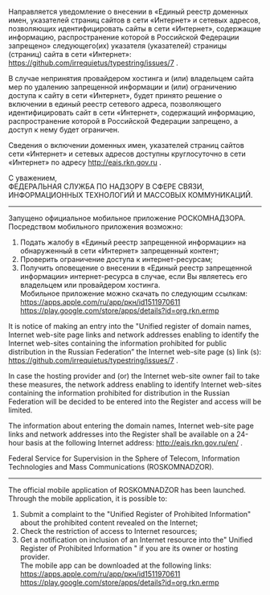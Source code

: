 Направляется уведомление о внесении в «Единый реестр доменных имен, указателей страниц сайтов в сети «Интернет» и сетевых адресов, позволяющих идентифицировать сайты в сети «Интернет», содержащие информацию, распространение которой в Российской Федерации запрещено» следующего(их) указателя (указателей) страницы (страниц) сайта в сети «Интернет»: https://github.com/irrequietus/typestring/issues/7 .

В случае непринятия провайдером хостинга и (или) владельцем сайта мер по удалению запрещенной информации и (или) ограничению доступа к сайту в сети «Интернет», будет принято решение о включении в единый реестр сетевого адреса, позволяющего идентифицировать сайт в сети «Интернет», содержащий информацию, распространение которой в Российской Федерации запрещено, а доступ к нему будет ограничен.

Сведения о включении доменных имен, указателей страниц сайтов сети «Интернет» и сетевых адресов доступны круглосуточно в сети «Интернет» по адресу http://eais.rkn.gov.ru .

С уважением,  
ФЕДЕРАЛЬНАЯ СЛУЖБА ПО НАДЗОРУ В СФЕРЕ СВЯЗИ, ИНФОРМАЦИОННЫХ ТЕХНОЛОГИЙ И МАССОВЫХ КОММУНИКАЦИЙ.

-----------------------------------------------------------  
Запущено официальное мобильное приложение РОСКОМНАДЗОРА.  
Посредством мобильного приложения возможно:  
1. Подать жалобу в «Единый реестр запрещенной информации» на обнаруженный в сети «Интернет» запрещенный контент;  
2. Проверить ограничение доступа к интернет-ресурсам;  
3. Получить оповещение о внесении в «Единый реестр запрещенной информации» интернет-ресурса в случае, если Вы являетесь его владельцем или провайдером хостинга.  
Мобильное приложение можно скачать по следующим ссылкам:  
https://apps.apple.com/ru/app/ркн/id1511970611  
https://play.google.com/store/apps/details?id=org.rkn.ermp

It is notice of making an entry into the "Unified register of domain names, Internet web-site page links and network addresses enabling to identify the Internet web-sites containing the information prohibited for public distribution in the Russian Federation” the Internet web-site page (s) link (s): https://github.com/irrequietus/typestring/issues/7 .

In case the hosting provider and (or) the Internet web-site owner fail to take these measures, the network address enabling to identify Internet web-sites containing the information prohibited for distribution in the Russian Federation will be decided to be entered into the Register and access will be limited.

The information about entering the domain names, Internet web-site page links and network addresses into the Register shall be available on a 24-hour basis at the following Internet address: http://eais.rkn.gov.ru/en/ .

Federal Service for Supervision in the Sphere of Telecom, Information Technologies and Mass Communications (ROSKOMNADZOR).

-----------------------------------------------------------  
The official mobile application of ROSKOMNADZOR has been launched.  
Through the mobile application, it is possible to:  
1. Submit a complaint to the "Unified Register of Prohibited Information" about the prohibited content revealed on the Internet;  
2. Check the restriction of access to Internet resources;  
3. Get a notification on inclusion of an Internet resource into the" Unified Register of Prohibited Information " if you are its owner or hosting provider.  
The mobile app can be downloaded at the following links:  
https://apps.apple.com/ru/app/ркн/id1511970611  
https://play.google.com/store/apps/details?id=org.rkn.ermp
